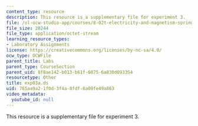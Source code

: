 ```yaml
---
content_type: resource
description: This resource is a supplementary file for experiment 3.
file: /ol-ocw-studio-app/courses/8-02t-electricity-and-magnetism-spring-2005/765aa9a21f0d3f4a8fdf6a09fe49a863_exp03a.ds
file_size: 20244
file_type: application/octet-stream
learning_resource_types:
- Laboratory Assignments
license: https://creativecommons.org/licenses/by-nc-sa/4.0/
ocw_type: OCWFile
parent_title: Labs
parent_type: CourseSection
parent_uid: 8f8ae142-b013-b61f-6075-6a830d093354
resourcetype: Other
title: exp03a.ds
uid: 765aa9a2-1f0d-3f4a-8fdf-6a09fe49a863
video_metadata:
  youtube_id: null
---
```

This resource is a supplementary file for experiment 3.